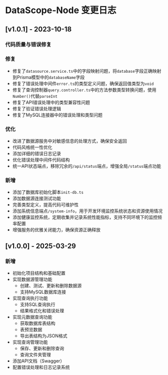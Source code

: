 # DataScope-Node 变更日志

## [v1.0.1] - 2023-10-18

### 代码质量与错误修复

### 修复
- 修复了`datasource.service.ts`中的字段映射问题，将`database`字段正确映射到Prisma模型中的`databaseName`字段
- 修复了错误处理中间件`error.ts`的类型定义问题，确保返回值类型为`void`
- 修复了查询控制器`query.controller.ts`中的方法参数类型转换问题，使用`Number()`代替`parseInt`
- 修复了API错误处理中的类型兼容性问题
- 修复了验证错误处理逻辑
- 修复了MySQL连接器中的错误处理和类型问题

### 优化
- 改进了数据源服务中对敏感信息的处理方式，确保安全返回
- 代码风格统一性优化
- 添加详细的错误日志记录
- 优化错误处理中间件代码结构
- 统一API状态端点，移除冗余的`/api/status`端点，增强全局`/status`端点功能

### 新增
- 添加了数据库初始化脚本`init-db.ts`
- 添加数据源连接测试功能
- 完善类型定义，提高代码可维护性
- 添加系统信息端点`/system-info`，用于开发环境监控系统状态和资源使用情况
- 添加健康监控系统，定期收集并记录系统性能指标，支持不同环境下的监控频率配置
- 增强服务的优雅关闭能力，确保资源正确释放

## [v1.0.0] - 2025-03-29

### 新增
- 初始化项目结构和基础配置
- 实现数据源管理功能
  - 创建、测试、更新和删除数据源
  - 支持MySQL数据库连接
- 实现查询执行功能
  - 支持SQL查询执行
  - 结果格式化和错误处理
- 实现元数据查询功能
  - 获取数据库表结构
  - 表预览数据
  - 导出表结构为JSON格式
- 实现查询管理功能
  - 保存、更新和删除查询
  - 查询文件夹管理
- 添加API文档（Swagger）
- 配置错误处理和日志记录系统